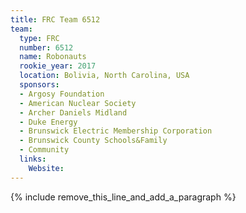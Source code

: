 ```yaml
---
title: FRC Team 6512
team:
  type: FRC
  number: 6512
  name: Robonauts
  rookie_year: 2017
  location: Bolivia, North Carolina, USA
  sponsors:
  - Argosy Foundation
  - American Nuclear Society
  - Archer Daniels Midland
  - Duke Energy
  - Brunswick Electric Membership Corporation
  - Brunswick County Schools&Family
  - Community
  links:
    Website:
---
```


{% include remove_this_line_and_add_a_paragraph %}
